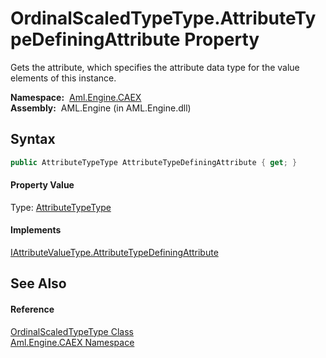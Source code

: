 OrdinalScaledTypeType.AttributeTypeDefiningAttribute Property
=============================================================
Gets the attribute, which specifies the attribute data type for the value elements of this instance.

  **Namespace:**  [Aml.Engine.CAEX][1]  
  **Assembly:**  AML.Engine (in AML.Engine.dll)

Syntax
------

```csharp
public AttributeTypeType AttributeTypeDefiningAttribute { get; }
```

#### Property Value
Type: [AttributeTypeType][2]
#### Implements
[IAttributeValueType.AttributeTypeDefiningAttribute][3]  


See Also
--------

#### Reference
[OrdinalScaledTypeType Class][4]  
[Aml.Engine.CAEX Namespace][1]  

[1]: ../README.md
[2]: ../AttributeTypeType/README.md
[3]: ../IAttributeValueType/AttributeTypeDefiningAttribute.md
[4]: README.md
[5]: https://www.automationml.org
[6]: ../../icons/logoShade.png